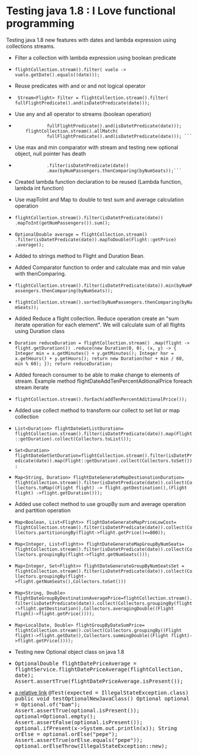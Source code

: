 Testing java 1.8 : I Love functional programming
========================

Testing java 1.8 new features with dates and lambda expression using collections streams.

-  Filter a collection with lambda expression using boolean predicate
 - 
     `flightCollection.stream().filter(
				vuelo -> vuelo.getDate().equals((date)));`
-  Reuse predicates with and or and not logical operator
 -  
	` 
	 Stream<Flight> filter = flightCollection.stream().filter(
	 fullFlightPredicate().and(isDatetPredicate(date)));
	`
	
-  Use any and all operator to streams (boolean operation)
 -  ```flightCollection.stream().anyMatch(
				fullFlightPredicate().and(isDatetPredicate(date)));
		flightCollection.stream().allMatch(
				fullFlightPredicate().and(isDatetPredicate(date))); ``` 
-  Use max and min comparator with stream and testing  new optional object, null pointer has death
 -  ```Optional<Flight> max = flightCollection.stream()
				.filter(isDatetPredicate(date))
				.max(byNumPassengers.thenComparing(byNumSeats));```  
-  Created lambda function declaration to be reused (Lambda function, lambda int function)
-  Use mapToInt and Map to double to test sum and average calculation operation
 -  `flightCollection.stream().filter(isDatetPredicate(date))
				.mapToInt(getNumPassengers()).sum();`
 - `OptionalDouble average = flightCollection.stream()
				.filter(isDatetPredicate(date)).mapToDouble(Flight::getPrice)
				.average();`
-  Added to strings method to Flight and Duration Bean.
-  Added Comparator function to order and calculate max and min value with thenComparing.
 - `flightCollection.stream().filter(isDatetPredicate(date)).min(byNumPassengers.thenComparing(byNumSeats));`
 - `flightCollection.stream().sorted(byNumPassengers.thenComparing(byNumSeats));`
-  Added Reduce a flight collection. Reduce operation create an "sum iterate operation for each element". We will calculate sum of all flights using Duration class
 - `Duration reduceDuration = flightCollection.stream()
				.map(flight -> flight.getDuration())
				.reduce(new Duration(0, 0), (x, y) -> {
					Integer min = x.getMinutes() + y.getMinutes();
					Integer hor = x.getHours() + y.getHours();
					return new Duration(hor + min / 60, min % 60);
				});
		return reduceDuration;` 

- Added foreach consumer to be able to make change to elements of stream. Example method flightDateAddTenPercentAditionalPrice foreach stream iterate
 - `flightCollection.stream().forEach(addTenPercentAditionalPrice());`
- Added use collect method to transform our collect to set list or map collection
 - `List<Duration> flightDateGetListDuration= flightCollection.stream().filter(isDatetPredicate(date)).map(Flight::getDuration).collect(Collectors.toList());`
 - `Set<Duration> flightDateGetSetDuration=flightCollection.stream().filter(isDatetPredicate(date)).map(Flight::getDuration).collect(Collectors.toSet());`
 - `Map<String, Duration> flightDateGenerateMapDestionationDuration= flightCollection.stream().filter(isDatetPredicate(date)).collect(Collectors.toMap((Flight flight) -> flight.getDestination(),(Flight flight) ->flight.getDuration()));`
- Added use collect method to use groupBy sum and average operation and partition operation
 - `Map<Boolean, List<Flight>> flightDateGenerateMapPriceLowCost= flightCollection.stream().filter(isDatetPredicate(date)).collect(Collectors.partitioningBy(flight->flight.getPrice()<=800));`
 - `Map<Integer, List<Flight>> flightDateGenerateMapGroupByNumSeats= flightCollection.stream().filter(isDatetPredicate(date)).collect(Collectors.groupingBy(flight->flight.getNumSeats()));`
 - `Map<Integer, Set<Flight>> flightDateGenerateGroupByNumSeatsSet = flightCollection.stream().filter(isDatetPredicate(date)).collect(Collectors.groupingBy(flight->flight.getNumSeats(),Collectors.toSet()))`
 - `Map<String, Double> flightDateGroupByDestinationAveragePrice=flightCollection.stream().filter(isDatetPredicate(date)).collect(Collectors.groupingBy(flight->flight.getDestination(),Collectors.averagingDouble((Flight flight)->flight.getPrice())));`
 - `Map<LocalDate, Double> flightGroupByDateSumPrice= flightCollection.stream().collect(Collectors.groupingBy((Flight flight)->flight.getDate(),Collectors.summingDouble((Flight flight)->flight.getPrice())));`
- Testing new Optional object class on java 1.8
 - <tt>OptionalDouble flightDatePriceAverage = flightService.flightDatePriceAverage(flightCollection, date);
   Assert.assertTrue(flightDatePriceAverage.isPresent());</tt>
 -  [a relative link](/java18-test-features/src/test/java/com/cristian/mylab/FlightServiceImplTest.java#L470)
    <tt>@Test(expected = IllegalStateException.class)
    public void testOptionalNewJavaClass()
    Optional<String> optional = Optional.of("bam");
    Assert.assertTrue(optional.isPresent());
    optional=Optional.empty();
    Assert.assertFalse(optional.isPresent());
    optional.ifPresent(x->System.out.println(x));
    String orElse = optional.orElse("pepe");
    Assert.assertTrue(orElse.equals("pepe"));
    optional.orElseThrow(IllegalStateException::new);</tt>
